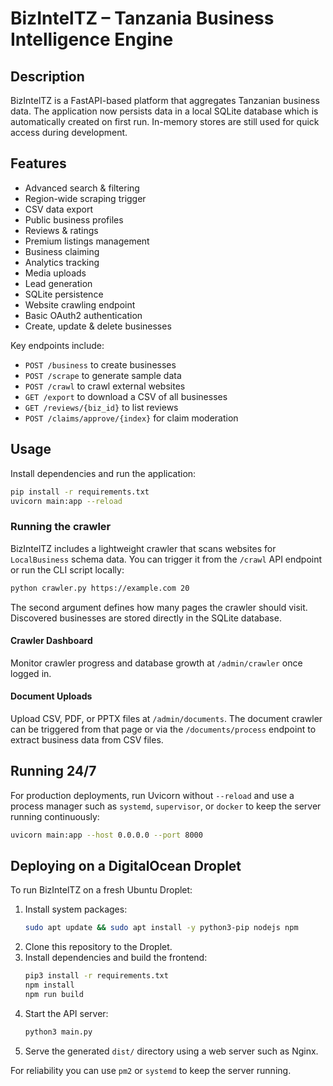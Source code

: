 # BizIntelTZ – Tanzania Business Intelligence Engine

## Description
BizIntelTZ is a FastAPI-based platform that aggregates Tanzanian business data.
The application now persists data in a local SQLite database which is
automatically created on first run. In-memory stores are still used for quick
access during development.

## Features
- Advanced search & filtering
- Region-wide scraping trigger
- CSV data export
- Public business profiles
- Reviews & ratings
- Premium listings management
- Business claiming
- Analytics tracking
- Media uploads
- Lead generation
- SQLite persistence
- Website crawling endpoint
- Basic OAuth2 authentication
- Create, update & delete businesses

Key endpoints include:
- `POST /business` to create businesses
- `POST /scrape` to generate sample data
- `POST /crawl` to crawl external websites
- `GET /export` to download a CSV of all businesses
- `GET /reviews/{biz_id}` to list reviews
- `POST /claims/approve/{index}` for claim moderation

## Usage
Install dependencies and run the application:
```bash
pip install -r requirements.txt
uvicorn main:app --reload
```

### Running the crawler
BizIntelTZ includes a lightweight crawler that scans websites for `LocalBusiness`
schema data. You can trigger it from the `/crawl` API endpoint or run the CLI
script locally:

```bash
python crawler.py https://example.com 20
```
The second argument defines how many pages the crawler should visit. Discovered
businesses are stored directly in the SQLite database.

#### Crawler Dashboard
Monitor crawler progress and database growth at `/admin/crawler` once logged in.

#### Document Uploads
Upload CSV, PDF, or PPTX files at `/admin/documents`. The document crawler can
be triggered from that page or via the `/documents/process` endpoint to extract
business data from CSV files.

## Running 24/7
For production deployments, run Uvicorn without `--reload` and use a process
manager such as `systemd`, `supervisor`, or `docker` to keep the server running
continuously:
```bash
uvicorn main:app --host 0.0.0.0 --port 8000
```

## Deploying on a DigitalOcean Droplet

To run BizIntelTZ on a fresh Ubuntu Droplet:

1. Install system packages:
   ```bash
   sudo apt update && sudo apt install -y python3-pip nodejs npm
   ```
2. Clone this repository to the Droplet.
3. Install dependencies and build the frontend:
   ```bash
   pip3 install -r requirements.txt
   npm install
   npm run build
   ```
4. Start the API server:
   ```bash
   python3 main.py
   ```
5. Serve the generated `dist/` directory using a web server such as Nginx.

For reliability you can use `pm2` or `systemd` to keep the server running.
